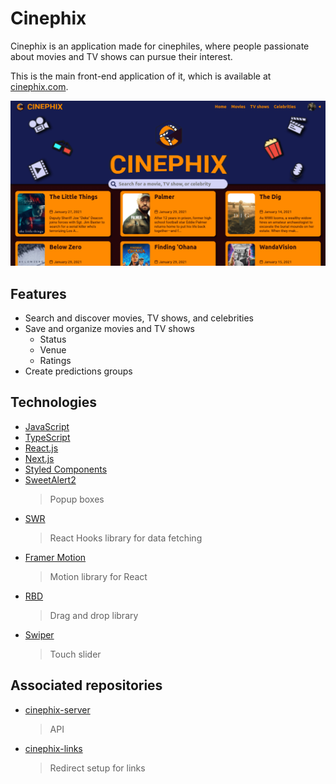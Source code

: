 # Cinephix

Cinephix is an application made for cinephiles, where people passionate about movies and TV shows can pursue their interest.

This is the main front-end application of it, which is available at [cinephix.com](https://cinephix.com).

![Cinephix](./public/thumbnail.png)

## Features

- Search and discover movies, TV shows, and celebrities
- Save and organize movies and TV shows
	- Status
	- Venue
	- Ratings
- Create predictions groups

## Technologies

- [JavaScript](https://www.javascript.com)
- [TypeScript](https://www.typescriptlang.org)
- [React.js](https://reactjs.org)
- [Next.js](https://nextjs.org)
- [Styled Components](https://styled-components.com)
- [SweetAlert2](https://sweetalert2.github.io)
	> Popup boxes
- [SWR](https://swr.vercel.app)
	> React Hooks library for data fetching
- [Framer Motion](https://www.framer.com/motion/)
	> Motion library for React
- [RBD](https://react-beautiful-dnd.netlify.app/)
	> Drag and drop library
- [Swiper](https://swiperjs.com)
	> Touch slider

## Associated repositories

- [cinephix-server](https://github.com/iago-mendes/cinephix-server)
	> API
- [cinephix-links](https://github.com/iago-mendes/cinephix-links)
	> Redirect setup for links